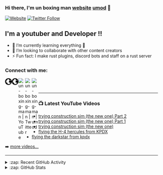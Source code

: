 ### Hi there, I'm un boxing man [website] [umod] 👋

[![Website](https://img.shields.io/website?label=bots.unboxingman.com&style=for-the-badge&url=https%3A%2F%2Fbots.unboxingman.com)](https:bots.unboxingman.com)
[![Twitter Follow](https://img.shields.io/twitter/follow/un_boxing_man?color=1DA1F2&logo=twitter&style=for-the-badge)](https://twitter.com/intent/follow?original_referer=https%3A%2F%2Fgithub.com%2FcodeSTACKr&screen_name=un_boxing_man)

## I'm a youtuber and Developer !!

- 🌱 I’m currently learning everything 🤣
- 👯 I’m looking to collaborate with other content creators
- ⚡ Fun fact: I make rust plugins, discord bots and staff on a rust server


### Connect with me:


[<img align="left" alt="bots.unboxingman.com" width="22px" src="https://raw.githubusercontent.com/iconic/open-iconic/master/svg/globe.svg" />][websiteb]
[<img align="left" alt="www.unboxingman.com" width="22px" src="https://raw.githubusercontent.com/iconic/open-iconic/master/svg/globe.svg" />][website]
[<img align="left" alt="un-boxing-man | YouTube" width="22px" src="https://cdn.jsdelivr.net/npm/simple-icons@v3/icons/youtube.svg" />][youtube]
[<img align="left" alt="un-boxing-man | Twitter" width="22px" src="https://cdn.jsdelivr.net/npm/simple-icons@v3/icons/twitter.svg" />][twitter]
[<img align="left" alt="un-boxing-man | umod" width="22px" src="https://assets.umod.org/images/umod-gray.png" />][umod]


<br />
<br />

---

### 📺 Latest YouTube Videos

<!-- YOUTUBE:START -->
- [trying construction sim &lpar;the new one&rpar; Part 2](https://www.youtube.com/watch?v=QPHiRy6RTyQ)
- [trying construction sim &lpar;the new one&rpar; Part 1](https://www.youtube.com/watch?v=uczby-GzDEE)
- [trying construction sim &lpar;the new one&rpar;](https://www.youtube.com/watch?v=eCjgDBBJd6U)
- [flying the H-4 hercules from KPDX](https://www.youtube.com/watch?v=hFNt5retRms)
- [flying the darkstar from kpdx](https://www.youtube.com/watch?v=Dj3kP2uxIuM)
<!-- YOUTUBE:END -->

➡️ [more videos...](https://youtube.com/unboxingman2004)


---

<details>
  <summary>:zap: Recent GitHub Activity</summary>
  
<!--START_SECTION:activity-->

<!--END_SECTION:activity-->

</details>

<details>
  <summary>:zap: GitHub Stats</summary>

  <img align="left" alt="un-boxing-man's GitHub Stats" src="https://github-readme-stats.codestackr.vercel.app/api?username=un-boxing-man&show_icons=true&hide_border=true" />

</details>

[websiteb]: https://bots.unboxingman.com
[website]: https://www.unboxingman.com
[twitter]: https://twitter.com/un_boxing_man
[youtube]: https://youtube.com/unboxingman2004
[umod]:https://umod.org/user/unboxingman#plugins
